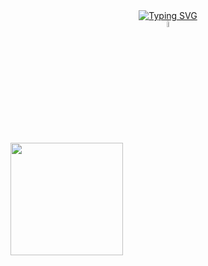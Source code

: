    <div align="center" style="text-align: "center">
        <a href="https://git.io/typing-svg"> 
        <img src="https://readme-typing-svg.demolab.com?font=Fira+Code&weight=600&pause=1000&color=F78CC6&multiline=true&random=false&width=350&height=60&lines=Welcome+to+my+little+place+!" alt="Typing SVG" /></a>
  </div>
  
  <div align="center">
    <img width="5%" src="https://i.imgur.com/qMgGs0y.gif">
  </div>
  
 <div>
   <a href="https://github.com/Vanitas-y">
   <img height="180em" src="https://github-readme-stats.vercel.app/api/top-langs/?username=Vanitas-y&layout=compact&langs_count=6&theme=synthwave"/>

</div>
 
<br>
 

